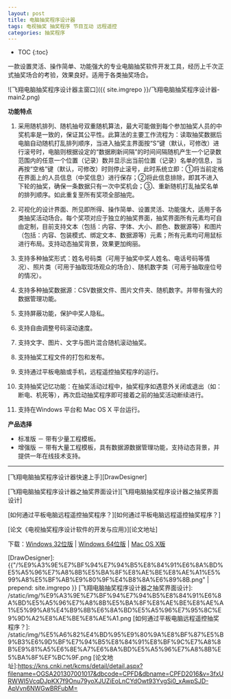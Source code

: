 ```yaml
---
layout: post
title: 电脑抽奖程序设计器
tags: 电视抽奖 抽奖程序 节目互动 远程遥控
categories: 抽奖程序
---
```


* TOC
{:toc}

一款设置灵活、操作简单、功能强大的专业电脑抽奖软件开发工具，经历上千次正式抽奖场合的考验，效果良好。适用于各类抽奖场合。

![飞翔电脑抽奖程序设计器主窗口]({{ site.imgrepo }}/飞翔电脑抽奖程序设计器-main2.png)

**功能特点**

1. 采用随机排列、随机抽号双重随机算法，最大可能做到每个参加抽奖人员的中奖机率是一致的，保证其公平性。此算法的主要工作流程为：读取抽奖数据后电脑自动随机打乱排列顺序，当进入抽奖主界面按“S”键（默认，可修改）进行滚号时，电脑则根据设定的“数据刷新间隔”的时间间隔随机产生一个记录数范围内的任意一个位置（记录）数并显示出当前位置（记录）名单的信息，当再按“空格”键（默认，可修改）时则停止滚号，此时系统立即：①将当前定格在界面上的人员信息（中奖信息）进行保存；②将此信息排除，即其不进入下轮的抽奖，确保一条数据只有一次中奖机会；③、重新随机打乱抽奖名单的排列顺序。如此重复至所有奖项全部抽完。

2. 可视化的设计界面、所见即所得、操作简单、设置灵活、功能强大，适用于各类抽奖活动场合。每个奖项对应于独立的抽奖界面，抽奖界面所有元素均可自由定制，目前支持文本（包括：内容、字体、大小、颜色、数据源等）和图片（包括：内容、包装模式、绑定文本、数据源等）元素；所有元素均可用鼠标进行布局。支持动态抽奖背景，效果更加绚丽。

3. 支持多种抽奖形式：姓名号码类（可用于抽奖中奖人姓名、电话号码等情况）、照片类（可用于抽取现场观众的场合）、随机数字类（可用于抽取座位号的情况）。

4. 支持多种抽奖数据源：CSV数据文件、图片文件夹、随机数字。并带有强大的数据管理功能。

5. 支持屏蔽功能，保护中奖人隐私。

6. 支持自由调整号码滚动速度。

7. 支持文字、图片、文字与图片混合随机滚动抽奖。

8. 支持抽奖工程文件的打包和发布。

9. 支持通过平板电脑或手机，远程遥控抽奖程序的运行。

10. 支持抽奖记忆功能：在抽奖活动过程中，抽奖程序如遇意外关闭或退出（如：断电、机死等），再次启动抽奖程序即可接着之前的抽奖活动断续进行。

11. 支持在Windows 平台和 Mac OS X 平台运行。

**产品选择**

- 标准版 － 带有少量工程模板。
- 增强版 － 带有大量工程模板，具有数据源数据管理功能，支持动态背景，并提供一年在线技术支持。

---

[飞翔电脑抽奖程序设计器快速上手][DrawDesigner]

[飞翔电脑抽奖程序设计器之抽奖界面设计][飞翔电脑抽奖程序设计器之抽奖界面设计]

[如何通过平板电脑远程遥控抽奖程序？][如何通过平板电脑远程遥控抽奖程序？]

[论文《电视抽奖程序设计软件的开发与应用》][论文地址]

下载：[Windows 32位版](http://127.0.0.1:8088/wp-content/plugins/download-monitor/download.php?id=1) \| [Windows 64位版](http://127.0.0.1:8088/wp-content/plugins/download-monitor/download.php?id=2) \| [Mac OS X版](http://127.0.0.1:8088/wp-content/plugins/download-monitor/download.php?id=3)

[DrawDesigner]: {{"/%E9%A3%9E%E7%BF%94%E7%94%B5%E8%84%91%E6%8A%BD%E5%A5%96%E7%A8%8B%E5%BA%8F%E8%AE%BE%E8%AE%A1%E5%99%A8%E5%BF%AB%E9%80%9F%E4%B8%8A%E6%89%8B.png" | prepend: site.imgrepo }}
[飞翔电脑抽奖程序设计器之抽奖界面设计]: /static/img/%E9%A3%9E%E7%BF%94%E7%94%B5%E8%84%91%E6%8A%BD%E5%A5%96%E7%A8%8B%E5%BA%8F%E8%AE%BE%E8%AE%A1%E5%99%A8%E4%B9%8B%E6%8A%BD%E5%A5%96%E7%95%8C%E9%9D%A2%E8%AE%BE%E8%AE%A1.png
[如何通过平板电脑远程遥控抽奖程序？]: /static/img/%E5%A6%82%E4%BD%95%E9%80%9A%E8%BF%87%E5%B9%B3%E6%9D%BF%E7%94%B5%E8%84%91%E8%BF%9C%E7%A8%8B%E9%81%A5%E6%8E%A7%E6%8A%BD%E5%A5%96%E7%A8%8B%E5%BA%8F%EF%BC%9F.png
[论文地址]:https://kns.cnki.net/kcms/detail/detail.aspx?filename=OGSA201307001017&dbcode=CPFD&dbname=CPFD2016&v=3fxURWWI5VcqDJpKX7f9Onu79yoXJUZiEoLnCYdOwt93YvgSi0_xAwpSJD-ApVvn6NWGwBRFubM=